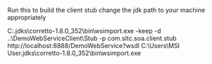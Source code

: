 Run this to build the client stub
change the jdk path to your machine appropriately

C:\.jdks\corretto-1.8.0_352\bin\wsimport.exe -keep -d ..\DemoWebServiceClient\Stub -p com.sltc.soa.client.stub http://localhost:8888/DemoWebService?wsdl
C:\Users\MSI User\.jdks\corretto-1.8.0_352\bin\wsimport.exe 